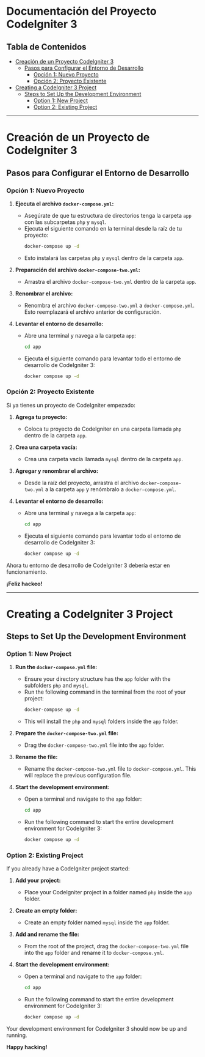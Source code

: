 # Documentación del Proyecto CodeIgniter 3

## Tabla de Contenidos

- [Creación de un Proyecto CodeIgniter 3](#creación-de-un-proyecto-codeigniter-3)
  - [Pasos para Configurar el Entorno de Desarrollo](#pasos-para-configurar-el-entorno-de-desarrollo)
    - [Opción 1: Nuevo Proyecto](#opción-1-nuevo-proyecto)
    - [Opción 2: Proyecto Existente](#opción-2-proyecto-existente)
- [Creating a CodeIgniter 3 Project](#creating-a-codeigniter-3-project)
  - [Steps to Set Up the Development Environment](#steps-to-set-up-the-development-environment)
    - [Option 1: New Project](#option-1-new-project)
    - [Option 2: Existing Project](#option-2-existing-project)

---

# Creación de un Proyecto de CodeIgniter 3

## Pasos para Configurar el Entorno de Desarrollo

### Opción 1: Nuevo Proyecto

1. **Ejecuta el archivo `docker-compose.yml`:**
   - Asegúrate de que tu estructura de directorios tenga la carpeta `app` con las subcarpetas `php` y `mysql`.
   - Ejecuta el siguiente comando en la terminal desde la raíz de tu proyecto:
     ```bash
     docker-compose up -d
     ```
   - Esto instalará las carpetas `php` y `mysql` dentro de la carpeta `app`.

2. **Preparación del archivo `docker-compose-two.yml`:**
   - Arrastra el archivo `docker-compose-two.yml` dentro de la carpeta `app`.

3. **Renombrar el archivo:**
   - Renombra el archivo `docker-compose-two.yml` a `docker-compose.yml`. Esto reemplazará el archivo anterior de configuración.

4. **Levantar el entorno de desarrollo:**
   - Abre una terminal y navega a la carpeta `app`:
     ```bash
     cd app
     ```
   - Ejecuta el siguiente comando para levantar todo el entorno de desarrollo de CodeIgniter 3:
     ```bash
     docker compose up -d
     ```

### Opción 2: Proyecto Existente

Si ya tienes un proyecto de CodeIgniter empezado:

1. **Agrega tu proyecto:**
   - Coloca tu proyecto de CodeIgniter en una carpeta llamada `php` dentro de la carpeta `app`.

2. **Crea una carpeta vacía:**
   - Crea una carpeta vacía llamada `mysql` dentro de la carpeta `app`.

3. **Agregar y renombrar el archivo:**
   - Desde la raíz del proyecto, arrastra el archivo `docker-compose-two.yml` a la carpeta `app` y renómbralo a `docker-compose.yml`.

4. **Levantar el entorno de desarrollo:**
   - Abre una terminal y navega a la carpeta `app`:
     ```bash
     cd app
     ```
   - Ejecuta el siguiente comando para levantar todo el entorno de desarrollo de CodeIgniter 3:
     ```bash
     docker compose up -d
     ```

Ahora tu entorno de desarrollo de CodeIgniter 3 debería estar en funcionamiento.

**¡Feliz hackeo!**

---

# Creating a CodeIgniter 3 Project

## Steps to Set Up the Development Environment

### Option 1: New Project

1. **Run the `docker-compose.yml` file:**
   - Ensure your directory structure has the `app` folder with the subfolders `php` and `mysql`.
   - Run the following command in the terminal from the root of your project:
     ```bash
     docker-compose up -d
     ```
   - This will install the `php` and `mysql` folders inside the `app` folder.

2. **Prepare the `docker-compose-two.yml` file:**
   - Drag the `docker-compose-two.yml` file into the `app` folder.

3. **Rename the file:**
   - Rename the `docker-compose-two.yml` file to `docker-compose.yml`. This will replace the previous configuration file.

4. **Start the development environment:**
   - Open a terminal and navigate to the `app` folder:
     ```bash
     cd app
     ```
   - Run the following command to start the entire development environment for CodeIgniter 3:
     ```bash
     docker compose up -d
     ```

### Option 2: Existing Project

If you already have a CodeIgniter project started:

1. **Add your project:**
   - Place your CodeIgniter project in a folder named `php` inside the `app` folder.

2. **Create an empty folder:**
   - Create an empty folder named `mysql` inside the `app` folder.

3. **Add and rename the file:**
   - From the root of the project, drag the `docker-compose-two.yml` file into the `app` folder and rename it to `docker-compose.yml`.

4. **Start the development environment:**
   - Open a terminal and navigate to the `app` folder:
     ```bash
     cd app
     ```
   - Run the following command to start the entire development environment for CodeIgniter 3:
     ```bash
     docker compose up -d
     ```

Your development environment for CodeIgniter 3 should now be up and running.

**Happy hacking!**
